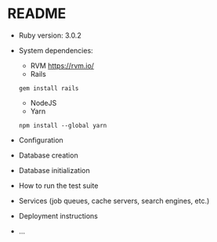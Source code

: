# README

* Ruby version: 3.0.2

* System dependencies:
  * RVM https://rvm.io/
  * Rails
  ```
  gem install rails
  ```
  * NodeJS
  * Yarn
  ```
  npm install --global yarn
  ```
  

* Configuration

* Database creation

* Database initialization

* How to run the test suite

* Services (job queues, cache servers, search engines, etc.)

* Deployment instructions

* ...

